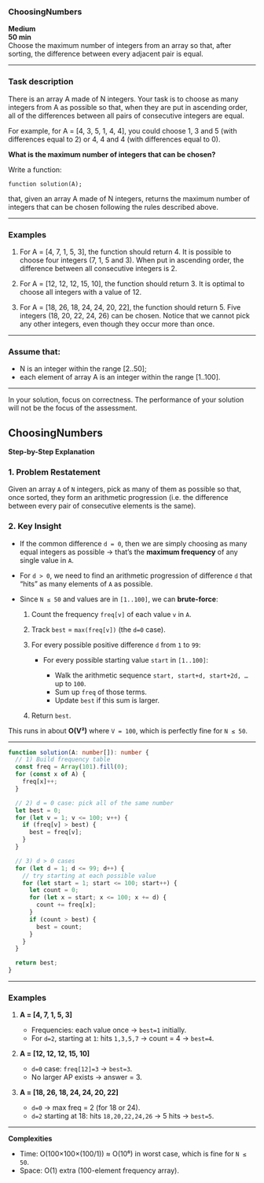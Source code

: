 ### ChoosingNumbers

**Medium**  
**50 min**  
Choose the maximum number of integers from an array so that, after sorting, the difference between every adjacent pair is equal.

---

### Task description

There is an array A made of N integers. Your task is to choose as many integers from A as possible so that, when they are put in ascending order, all of the differences between all pairs of consecutive integers are equal.

For example, for A = [4, 3, 5, 1, 4, 4], you could choose 1, 3 and 5 (with differences equal to 2) or 4, 4 and 4 (with differences equal to 0).

**What is the maximum number of integers that can be chosen?**

Write a function:

```function solution(A);```

that, given an array A made of N integers, returns the maximum number of integers that can be chosen following the rules described above.

---

### Examples

1. For A = [4, 7, 1, 5, 3], the function should return 4. It is possible to choose four integers (7, 1, 5 and 3). When put in ascending order, the difference between all consecutive integers is 2.

2. For A = [12, 12, 12, 15, 10], the function should return 3. It is optimal to choose all integers with a value of 12.

3. For A = [18, 26, 18, 24, 24, 20, 22], the function should return 5. Five integers (18, 20, 22, 24, 26) can be chosen. Notice that we cannot pick any other integers, even though they occur more than once.

---

### Assume that:

- N is an integer within the range [2..50];
- each element of array A is an integer within the range [1..100].

---

In your solution, focus on correctness. The performance of your solution will not be the focus of the assessment.

## ChoosingNumbers

**Step-by-Step Explanation**

### 1. Problem Restatement

Given an array `A` of `N` integers, pick as many of them as possible so that, once sorted, they form an arithmetic progression (i.e. the difference between every pair of consecutive elements is the same).

### 2. Key Insight

* If the common difference `d = 0`, then we are simply choosing as many equal integers as possible → that’s the **maximum frequency** of any single value in `A`.
* For `d > 0`, we need to find an arithmetic progression of difference `d` that “hits” as many elements of `A` as possible.
* Since `N ≤ 50` and values are in `[1..100]`, we can **brute-force**:

  1. Count the frequency `freq[v]` of each value `v` in `A`.
  2. Track `best` = `max(freq[v])` (the `d=0` case).
  3. For every possible positive difference `d` from `1` to `99`:

     * For every possible starting value `start` in `[1..100]`:

       * Walk the arithmetic sequence `start, start+d, start+2d, …` up to `100`.
       * Sum up `freq` of those terms.
       * Update `best` if this sum is larger.
  4. Return `best`.

This runs in about **O(V²)** where `V = 100`, which is perfectly fine for `N ≤ 50`.

---

```ts
function solution(A: number[]): number {
  // 1) Build frequency table
  const freq = Array(101).fill(0);
  for (const x of A) {
    freq[x]++;
  }

  // 2) d = 0 case: pick all of the same number
  let best = 0;
  for (let v = 1; v <= 100; v++) {
    if (freq[v] > best) {
      best = freq[v];
    }
  }

  // 3) d > 0 cases
  for (let d = 1; d <= 99; d++) {
    // try starting at each possible value
    for (let start = 1; start <= 100; start++) {
      let count = 0;
      for (let x = start; x <= 100; x += d) {
        count += freq[x];
      }
      if (count > best) {
        best = count;
      }
    }
  }

  return best;
}
```

---

### Examples

1. **A = \[4, 7, 1, 5, 3]**

   * Frequencies: each value once → `best=1` initially.
   * For `d=2`, starting at `1`: hits `1,3,5,7` → count = 4 → `best=4`.

2. **A = \[12, 12, 12, 15, 10]**

   * `d=0` case: `freq[12]=3` → `best=3`.
   * No larger AP exists → answer = 3.

3. **A = \[18, 26, 18, 24, 24, 20, 22]**

   * `d=0` → max freq = 2 (for 18 or 24).
   * `d=2` starting at 18: hits `18,20,22,24,26` → 5 hits → `best=5`.

---

**Complexities**

* Time: O(100×100×(100/1)) ≈ O(10⁶) in worst case, which is fine for `N ≤ 50`.
* Space: O(1) extra (100-element frequency array).
